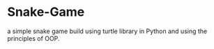 # Snake-Game
a simple snake game build using turtle library in Python and using the principles of OOP.
